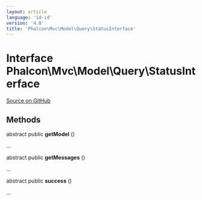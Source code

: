 ```yaml
---
layout: article
language: 'id-id'
version: '4.0'
title: 'Phalcon\Mvc\Model\Query\StatusInterface'
---
```


# Interface **Phalcon\Mvc\Model\Query\StatusInterface**

<a href="https://github.com/phalcon/cphalcon/tree/v3.4.0/phalcon/mvc/model/query/statusinterface.zep" class="btn btn-default btn-sm">Source on GitHub</a>

## Methods

abstract public **getModel** ()

...

abstract public **getMessages** ()

...

abstract public **success** ()

...